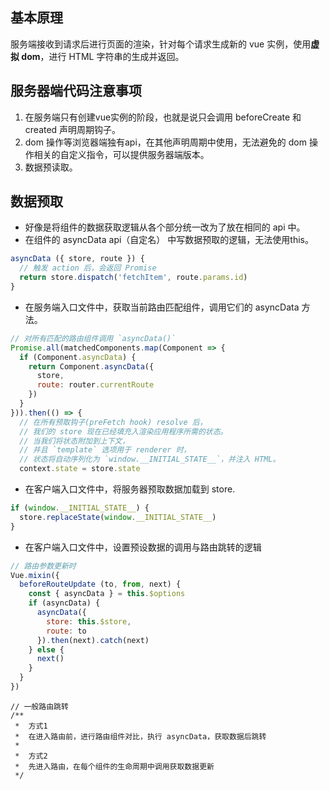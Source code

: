 ## 基本原理

服务端接收到请求后进行页面的渲染，针对每个请求生成新的 vue 实例，使用**虚拟 dom**，进行 HTML 字符串的生成并返回。

## 服务器端代码注意事项

1. 在服务端只有创建vue实例的阶段，也就是说只会调用 beforeCreate 和 created 声明周期钩子。
2. dom 操作等浏览器端独有api，在其他声明周期中使用，无法避免的 dom 操作相关的自定义指令，可以提供服务器端版本。
3. 数据预读取。

## 数据预取
* 好像是将组件的数据获取逻辑从各个部分统一改为了放在相同的 api 中。
* 在组件的 asyncData api（自定名） 中写数据预取的逻辑，无法使用this。
```js
asyncData ({ store, route }) {
  // 触发 action 后，会返回 Promise
  return store.dispatch('fetchItem', route.params.id)
}
```

* 在服务端入口文件中，获取当前路由匹配组件，调用它们的 asyncData 方法。
```js
// 对所有匹配的路由组件调用 `asyncData()`
Promise.all(matchedComponents.map(Component => {
  if (Component.asyncData) {
    return Component.asyncData({
      store,
      route: router.currentRoute
    })
  }
})).then(() => {
  // 在所有预取钩子(preFetch hook) resolve 后，
  // 我们的 store 现在已经填充入渲染应用程序所需的状态。
  // 当我们将状态附加到上下文，
  // 并且 `template` 选项用于 renderer 时，
  // 状态将自动序列化为 `window.__INITIAL_STATE__`，并注入 HTML。
  context.state = store.state
```

* 在客户端入口文件中，将服务器预取数据加载到 store.
```js
if (window.__INITIAL_STATE__) {
  store.replaceState(window.__INITIAL_STATE__)
}
```

* 在客户端入口文件中，设置预设数据的调用与路由跳转的逻辑

```js 
// 路由参数更新时
Vue.mixin({
  beforeRouteUpdate (to, from, next) {
    const { asyncData } = this.$options
    if (asyncData) {
      asyncData({
        store: this.$store,
        route: to
      }).then(next).catch(next)
    } else {
      next()
    }
  }
})
```
```
// 一般路由跳转
/**
 *  方式1
 *  在进入路由前，进行路由组件对比，执行 asyncData，获取数据后跳转
 *  
 *  方式2
 *  先进入路由，在每个组件的生命周期中调用获取数据更新
 */

```